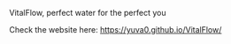 VitalFlow, perfect water for the perfect you

Check the website here: https://yuva0.github.io/VitalFlow/